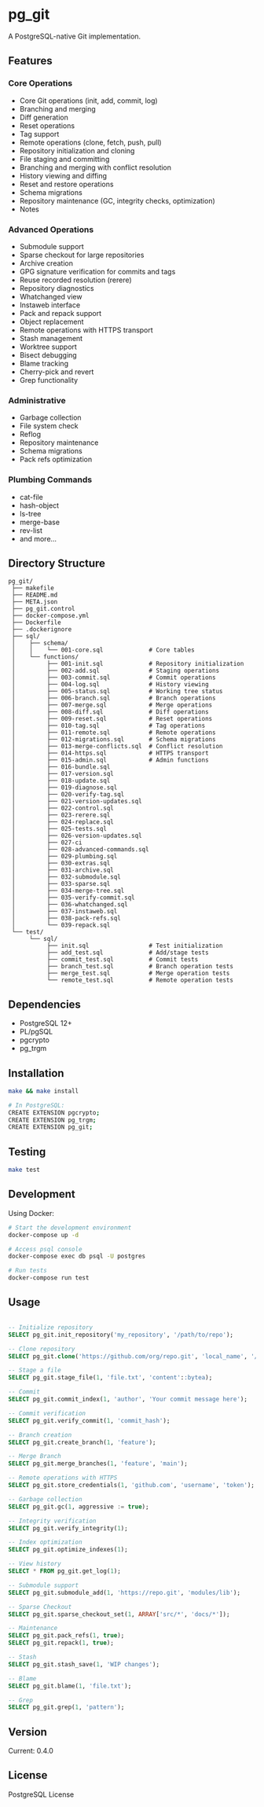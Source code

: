 # pg_git

A PostgreSQL-native Git implementation.

## Features

### Core Operations
- Core Git operations (init, add, commit, log)
- Branching and merging
- Diff generation
- Reset operations
- Tag support
- Remote operations (clone, fetch, push, pull)
- Repository initialization and cloning
- File staging and committing
- Branching and merging with conflict resolution
- History viewing and diffing
- Reset and restore operations
- Schema migrations
- Repository maintenance (GC, integrity checks, optimization)
- Notes

### Advanced Operations
- Submodule support
- Sparse checkout for large repositories
- Archive creation
- GPG signature verification for commits and tags
- Reuse recorded resolution (rerere)
- Repository diagnostics
- Whatchanged view
- Instaweb interface
- Pack and repack support
- Object replacement
- Remote operations with HTTPS transport
- Stash management
- Worktree support
- Bisect debugging
- Blame tracking
- Cherry-pick and revert
- Grep functionality

### Administrative
- Garbage collection
- File system check
- Reflog
- Repository maintenance
- Schema migrations
- Pack refs optimization

### Plumbing Commands
- cat-file
- hash-object
- ls-tree
- merge-base
- rev-list
- and more...

## Directory Structure
```
pg_git/
 ├── makefile
 ├── README.md
 ├── META.json
 ├── pg_git.control
 ├── docker-compose.yml
 ├── Dockerfile
 ├── .dockerignore
 ├── sql/
 │    ├── schema/
 │    │    └── 001-core.sql             # Core tables
 │    └── functions/
 │         ├── 001-init.sql             # Repository initialization
 │         ├── 002-add.sql              # Staging operations
 │         ├── 003-commit.sql           # Commit operations
 │         ├── 004-log.sql              # History viewing
 │         ├── 005-status.sql           # Working tree status
 │         ├── 006-branch.sql           # Branch operations
 │         ├── 007-merge.sql            # Merge operations
 │         ├── 008-diff.sql             # Diff operations
 │         ├── 009-reset.sql            # Reset operations
 │         ├── 010-tag.sql              # Tag operations
 │         ├── 011-remote.sql           # Remote operations
 │         ├── 012-migrations.sql       # Schema migrations
 │         ├── 013-merge-conflicts.sql  # Conflict resolution
 │         ├── 014-https.sql            # HTTPS transport
 │         ├── 015-admin.sql            # Admin functions
 │         ├── 016-bundle.sql
 │         ├── 017-version.sql
 │         ├── 018-update.sql
 │         ├── 019-diagnose.sql
 │         ├── 020-verify-tag.sql
 │         ├── 021-version-updates.sql
 │         ├── 022-control.sql
 │         ├── 023-rerere.sql
 │         ├── 024-replace.sql
 │         ├── 025-tests.sql
 │         ├── 026-version-updates.sql
 │         ├── 027-ci
 │         ├── 028-advanced-commands.sql
 │         ├── 029-plumbing.sql
 │         ├── 030-extras.sql
 │         ├── 031-archive.sql
 │         ├── 032-submodule.sql
 │         ├── 033-sparse.sql
 │         ├── 034-merge-tree.sql
 │         ├── 035-verify-commit.sql
 │         ├── 036-whatchanged.sql
 │         ├── 037-instaweb.sql
 │         ├── 038-pack-refs.sql
 │         └── 039-repack.sql
 └── test/
      └── sql/
           ├── init.sql                 # Test initialization
           ├── add_test.sql             # Add/stage tests
           ├── commit_test.sql          # Commit tests
           ├── branch_test.sql          # Branch operation tests
           ├── merge_test.sql           # Merge operation tests
           └── remote_test.sql          # Remote operation tests
 ``` 

## Dependencies
- PostgreSQL 12+
- PL/pgSQL
- pgcrypto
- pg_trgm

## Installation
```bash
make && make install

# In PostgreSQL:
CREATE EXTENSION pgcrypto;
CREATE EXTENSION pg_trgm;
CREATE EXTENSION pg_git;
```

## Testing

```bash
make test
```

## Development
Using Docker:
```bash
# Start the development environment
docker-compose up -d

# Access psql console
docker-compose exec db psql -U postgres

# Run tests
docker-compose run test

```

## Usage

```sql

-- Initialize repository
SELECT pg_git.init_repository('my_repository', '/path/to/repo');

-- Clone repository
SELECT pg_git.clone('https://github.com/org/repo.git', 'local_name', '/path');

-- Stage a file
SELECT pg_git.stage_file(1, 'file.txt', 'content'::bytea);

-- Commit
SELECT pg_git.commit_index(1, 'author', 'Your commit message here');

-- Commit verification
SELECT pg_git.verify_commit(1, 'commit_hash');

-- Branch creation
SELECT pg_git.create_branch(1, 'feature');

-- Merge Branch
SELECT pg_git.merge_branches(1, 'feature', 'main');

-- Remote operations with HTTPS
SELECT pg_git.store_credentials(1, 'github.com', 'username', 'token');

-- Garbage collection
SELECT pg_git.gc(1, aggressive := true);

-- Integrity verification
SELECT pg_git.verify_integrity(1);

-- Index optimization
SELECT pg_git.optimize_indexes(1);

-- View history
SELECT * FROM pg_git.get_log(1);

-- Submodule support
SELECT pg_git.submodule_add(1, 'https://repo.git', 'modules/lib');

-- Sparse Checkout
SELECT pg_git.sparse_checkout_set(1, ARRAY['src/*', 'docs/*']);

-- Maintenance
SELECT pg_git.pack_refs(1, true);
SELECT pg_git.repack(1, true);

-- Stash
SELECT pg_git.stash_save(1, 'WIP changes');

-- Blame
SELECT pg_git.blame(1, 'file.txt');

-- Grep
SELECT pg_git.grep(1, 'pattern');
```

## Version
Current: 0.4.0

## License
PostgreSQL License